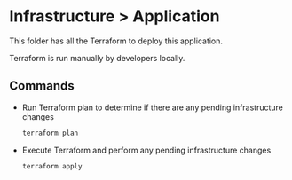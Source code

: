 # Infrastructure > Application

This folder has all the Terraform to deploy this application.

Terraform is run manually by developers locally.

## Commands

- Run Terraform plan to determine if there are any pending infrastructure changes

    ```bash
    terraform plan
    ```

- Execute Terraform and perform any pending infrastructure changes

    ```bash
    terraform apply
    ```